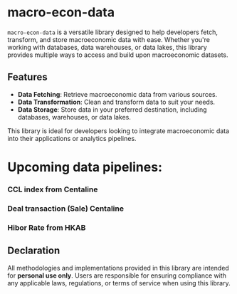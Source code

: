 # macro-econ-data

`macro-econ-data` is a versatile library designed to help developers fetch, transform, and store macroeconomic data with ease. Whether you're working with databases, data warehouses, or data lakes, this library provides multiple ways to access and build upon macroeconomic datasets.

## Features
- **Data Fetching**: Retrieve macroeconomic data from various sources.
- **Data Transformation**: Clean and transform data to suit your needs.
- **Data Storage**: Store data in your preferred destination, including databases, warehouses, or data lakes.

This library is ideal for developers looking to integrate macroeconomic data into their applications or analytics pipelines.

# Upcoming data pipelines:
### CCL index from Centaline
### Deal transaction (Sale) Centaline
### Hibor Rate from HKAB

## Declaration
All methodologies and implementations provided in this library are intended for **personal use only**. Users are responsible for ensuring compliance with any applicable laws, regulations, or terms of service when using this library.
